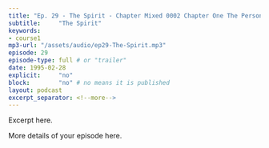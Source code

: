 ```yaml
---
title: "Ep. 29 - The Spirit - Chapter Mixed 0002 Chapter One The Person Of The Holy Spirit Biblical P"
subtitle:     "The Spirit"
keywords:
- course1
mp3-url: "/assets/audio/ep29-The-Spirit.mp3"
episode: 29
episode-type: full # or "trailer"
date: 1995-02-28
explicit:     "no"
block:        "no" # no means it is published
layout: podcast
excerpt_separator: <!--more-->
---
```

Excerpt here.
<!--more-->

More details of your episode here.
